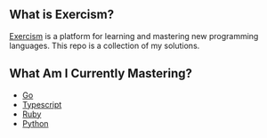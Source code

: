 ## What is Exercism?

[Exercism](https://exercism.org) is a platform for learning and mastering new programming languages. This repo is a collection of my solutions.

## What Am I Currently Mastering?

- [Go](https://exercism.org/tracks/go)
- [Typescript](https://exercism.org/tracks/typescript)
- [Ruby](https://exercism.org/tracks/ruby)
- [Python](https://exercism.org/tracks/python)
